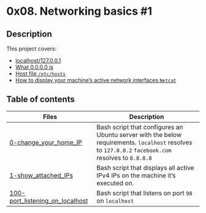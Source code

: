 # 0x08. Networking basics #1

## Description
This project covers:

- [localhost/127.0.0.1](https://en.wikipedia.org/wiki/Localhost)
- [What 0.0.0.0 is](https://en.wikipedia.org/wiki/0.0.0.0)
- [Host file ```/etc/hosts```](https://www.makeuseof.com/tag/modify-manage-hosts-file-linux/)
- [How to display your machine’s active network interfaces ```Netcat```](https://www.thegeekstuff.com/2012/04/nc-command-examples/)

## Table of contents

Files | Description
----- | -----------
[0-change_your_home_IP](./0-change_your_home_IP) | Bash script that configures an Ubuntu server with the below requirements. ```localhost``` resolves to ```127.0.0.2``` ```facebook.com``` resolves to ```8.8.8.8```
[1-show_attached_IPs](./1-show_attached_IPs) | Bash script that displays all active IPv4 IPs on the machine it’s executed on.
[100-port_listening_on_localhost](./100-port_listening_on_localhost) | Bash script that listens on port ```98``` on ```localhost```
